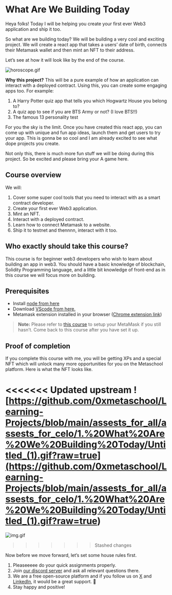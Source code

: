 # What Are We Building Today

Heya folks! Today I will be helping you create your first ever Web3 application and ship it too.

So what are we building today? We will be building a very cool and exciting project. We will create a react app that takes a users’ date of birth, connects their Metamask wallet and then mint an NFT to their address.

Let’s see at how it will look like by the end of the course.

![horoscope.gif](<https://github.com/0xmetaschool/Learning-Projects/blob/main/assests_for_all/assests_for_horoscope/ezgif.com-optimize%20(2).gif?raw=true>)

**Why this project?** This will be a pure example of how an application can interact with a deployed contract. Using this, you can create some engaging apps too. For example:

1. A Harry Potter quiz app that tells you which Hogwartz House you belong to?
2. A quiz app to see if you are BTS Army or not? (I love BTS!!)
3. The famous 13 personality test

For you the sky is the limit. Once you have created this react app, you can come up with unique and fun app ideas, launch them and get users to try your app. This is gonna be so cool and I am already excited to see what dope projects you create.

Not only this, there is much more fun stuff we will be doing during this project. So be excited and please bring your A game here.

## Course overview

We will:

1. Cover some super cool tools that you need to interact with as a smart contract developer.
2. Create your first ever Web3 application.
3. Mint an NFT.
4. Interact with a deployed contract.
5. Learn how to connect Metamask to a website.
6. Ship it to testnet and thennnn, interact with it too.

## Who exactly should take this course?

This course is for beginner web3 developers who wish to learn about building an app in web3. You should have a basic knowledge of blockchain, Solidity Programming language, and a little bit knowledge of front-end as in this course we will focus more on building.

## Prerequisites

- Install [node from here](https://nodejs.org/en/)
- Download [VScode from here.](https://code.visualstudio.com/)
- Metamask extension installed in your browser ([Chrome extension link](https://chrome.google.com/webstore/detail/metamask/nkbihfbeogaeaoehlefnkodbefgpgknn))

> **Note:** Please refer to [this course](https://metaschool.so/courses/understand-and-setup-metamask-account) to setup your MetaMask if you still hasn’t. Come back to this course after you have set it up.

## Proof of completion

If you complete this course with me, you will be getting XPs and a special NFT which will unlock many more opportunities for you on the Metaschool platform. Here is what the NFT looks like.

<<<<<<< Updated upstream
![https://github.com/0xmetaschool/Learning-Projects/blob/main/assests_for_all/assests_for_celo/1.%20What%20Are%20We%20Building%20Today/Untitled_(1).gif?raw=true](<https://github.com/0xmetaschool/Learning-Projects/blob/main/assests_for_all/assests_for_celo/1.%20What%20Are%20We%20Building%20Today/Untitled_(1).gif?raw=true>)
=======
![img.gif](https://github.com/0xmetaschool/Learning-Projects/blob/main/assests_for_all/course%20NFT.gif?raw=true)
>>>>>>> Stashed changes

Now before we move forward, let’s set some house rules first.
1. Pleaseeeee do your quick assignments properly.
2. Join [our discord server](https://discord.gg/vbVMUwXWgc) and ask all relevant questions there.
3. We are a free open-source platform and if you follow us on [X](https://bit.ly/horo-app-twitter) and [LinkedIn](https://bit.ly/horo-app-linkedin), it would be a great support. 🫣
4. Stay happy and positive!




